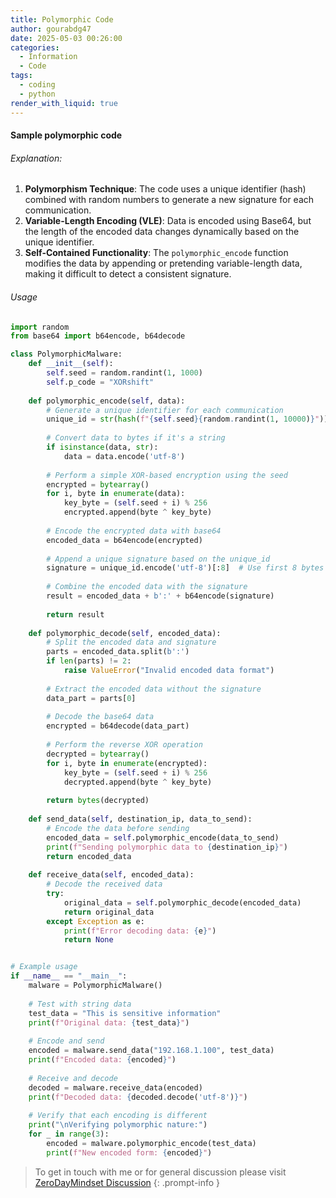 ```yaml
---
title: Polymorphic Code
author: gourabdg47
date: 2025-05-03 00:26:00
categories:
  - Information
  - Code
tags:
  - coding
  - python
render_with_liquid: true
---
```



#### Sample polymorphic code

###### Explanation:

1. **Polymorphism Technique**: The code uses a unique identifier (hash) combined with random numbers to generate a new signature for each communication.
2. **Variable-Length Encoding (VLE)**: Data is encoded using Base64, but the length of the encoded data changes dynamically based on the unique identifier.
3. **Self-Contained Functionality**: The `polymorphic_encode` function modifies the data by appending or pretending variable-length data, making it difficult to detect a consistent signature.

###### Usage

```python
import random
from base64 import b64encode, b64decode

class PolymorphicMalware:
    def __init__(self):
        self.seed = random.randint(1, 1000)
        self.p_code = "XORshift"
    
    def polymorphic_encode(self, data):
        # Generate a unique identifier for each communication
        unique_id = str(hash(f"{self.seed}{random.randint(1, 10000)}")) + random.choice("0123456789")
        
        # Convert data to bytes if it's a string
        if isinstance(data, str):
            data = data.encode('utf-8')
        
        # Perform a simple XOR-based encryption using the seed
        encrypted = bytearray()
        for i, byte in enumerate(data):
            key_byte = (self.seed + i) % 256
            encrypted.append(byte ^ key_byte)
        
        # Encode the encrypted data with base64
        encoded_data = b64encode(encrypted)
        
        # Append a unique signature based on the unique_id
        signature = unique_id.encode('utf-8')[:8]  # Use first 8 bytes of unique_id
        
        # Combine the encoded data with the signature
        result = encoded_data + b':' + b64encode(signature)
        
        return result
    
    def polymorphic_decode(self, encoded_data):
        # Split the encoded data and signature
        parts = encoded_data.split(b':')
        if len(parts) != 2:
            raise ValueError("Invalid encoded data format")
        
        # Extract the encoded data without the signature
        data_part = parts[0]
        
        # Decode the base64 data
        encrypted = b64decode(data_part)
        
        # Perform the reverse XOR operation
        decrypted = bytearray()
        for i, byte in enumerate(encrypted):
            key_byte = (self.seed + i) % 256
            decrypted.append(byte ^ key_byte)
        
        return bytes(decrypted)
    
    def send_data(self, destination_ip, data_to_send):
        # Encode the data before sending
        encoded_data = self.polymorphic_encode(data_to_send)
        print(f"Sending polymorphic data to {destination_ip}")
        return encoded_data
    
    def receive_data(self, encoded_data):
        # Decode the received data
        try:
            original_data = self.polymorphic_decode(encoded_data)
            return original_data
        except Exception as e:
            print(f"Error decoding data: {e}")
            return None


# Example usage
if __name__ == "__main__":
    malware = PolymorphicMalware()
    
    # Test with string data
    test_data = "This is sensitive information"
    print(f"Original data: {test_data}")
    
    # Encode and send
    encoded = malware.send_data("192.168.1.100", test_data)
    print(f"Encoded data: {encoded}")
    
    # Receive and decode
    decoded = malware.receive_data(encoded)
    print(f"Decoded data: {decoded.decode('utf-8')}")
    
    # Verify that each encoding is different
    print("\nVerifying polymorphic nature:")
    for _ in range(3):
        encoded = malware.polymorphic_encode(test_data)
        print(f"New encoded form: {encoded}")

```



> To get in touch with me or for general discussion please visit [ZeroDayMindset Discussion](https://github.com/orgs/X3N0-G0D/discussions) 
{: .prompt-info }
